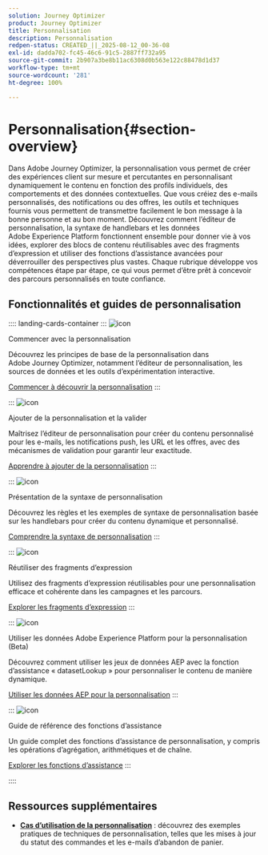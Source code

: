 ```yaml
---
solution: Journey Optimizer
product: Journey Optimizer
title: Personnalisation
description: Personnalisation
redpen-status: CREATED_||_2025-08-12_00-36-08
exl-id: dadda702-fc45-46c6-91c5-2887ff732a95
source-git-commit: 2b907a3be8b11ac6308d0b563e122c88478d1d37
workflow-type: tm+mt
source-wordcount: '281'
ht-degree: 100%

---
```


# Personnalisation{#section-overview}

Dans Adobe Journey Optimizer, la personnalisation vous permet de créer des expériences client sur mesure et percutantes en personnalisant dynamiquement le contenu en fonction des profils individuels, des comportements et des données contextuelles. Que vous créiez des e-mails personnalisés, des notifications ou des offres, les outils et techniques fournis vous permettent de transmettre facilement le bon message à la bonne personne et au bon moment. Découvrez comment l’éditeur de personnalisation, la syntaxe de handlebars et les données Adobe Experience Platform fonctionnent ensemble pour donner vie à vos idées, explorer des blocs de contenu réutilisables avec des fragments d’expression et utiliser des fonctions d’assistance avancées pour déverrouiller des perspectives plus vastes. Chaque rubrique développe vos compétences étape par étape, ce qui vous permet d’être prêt à concevoir des parcours personnalisés en toute confiance.

## Fonctionnalités et guides de personnalisation

:::: landing-cards-container
:::
![icon](https://cdn.experienceleague.adobe.com/icons/circle-play.svg?lang=fr)

Commencer avec la personnalisation

Découvrez les principes de base de la personnalisation dans Adobe Journey Optimizer, notamment l’éditeur de personnalisation, les sources de données et les outils d’expérimentation interactive.

[Commencer à découvrir la personnalisation](../using/personalization/personalize.md)
:::

:::
![icon](https://cdn.experienceleague.adobe.com/icons/list-check.svg?lang=fr)

Ajouter de la personnalisation et la valider

Maîtrisez l’éditeur de personnalisation pour créer du contenu personnalisé pour les e-mails, les notifications push, les URL et les offres, avec des mécanismes de validation pour garantir leur exactitude.

[Apprendre à ajouter de la personnalisation](../using/personalization/personalization-build-expressions.md)
:::

:::
![icon](https://cdn.experienceleague.adobe.com/icons/code-branch.svg?lang=fr)

Présentation de la syntaxe de personnalisation

Découvrez les règles et les exemples de syntaxe de personnalisation basée sur les handlebars pour créer du contenu dynamique et personnalisé.

[Comprendre la syntaxe de personnalisation](../using/personalization/personalization-syntax.md)
:::

:::
![icon](https://cdn.experienceleague.adobe.com/icons/puzzle-piece.svg?lang=fr)

Réutiliser des fragments d’expression

Utilisez des fragments d’expression réutilisables pour une personnalisation efficace et cohérente dans les campagnes et les parcours.

[Explorer les fragments d’expression](../using/personalization/use-expression-fragments.md)
:::

:::
![icon](https://cdn.experienceleague.adobe.com/icons/database.svg)

Utiliser les données Adobe Experience Platform pour la personnalisation (Beta)

Découvrez comment utiliser les jeux de données AEP avec la fonction d’assistance « datasetLookup » pour personnaliser le contenu de manière dynamique.

[Utiliser les données AEP pour la personnalisation](../using/personalization/aep-data-perso.md)
:::

:::
![icon](https://cdn.experienceleague.adobe.com/icons/screwdriver-wrench.svg?lang=fr)

Guide de référence des fonctions d’assistance

Un guide complet des fonctions d’assistance de personnalisation, y compris les opérations d’agrégation, arithmétiques et de chaîne.

[Explorer les fonctions d’assistance](functions-landing-page.md)
:::

::::


## Ressources supplémentaires

- **[Cas d’utilisation de la personnalisation](personalization-use-cases-landing-page.md)** : découvrez des exemples pratiques de techniques de personnalisation, telles que les mises à jour du statut des commandes et les e-mails d’abandon de panier.
